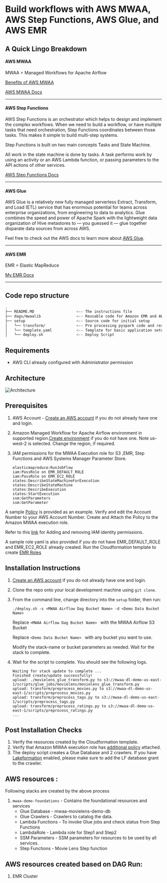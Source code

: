 # Build workflows with AWS MWAA, AWS Step Functions, AWS Glue, and AWS EMR

## A Quick Lingo Breakdown

#### AWS MWAA

MWAA = Managed Workflows for Apache Airflow

[Benefits of AWS MWAA](/MWAA_Benefits.md)

[AWS MWAA Docs](https://docs.aws.amazon.com/mwaa/latest/userguide/what-is-mwaa.html)

--- 

#### AWS Step Functions

AWS Step Functions is an orchestrator which helps to design and implement the complex workflows. When we need to build a workflow, or have multiple tasks that need orchestration, Step Functions coordinates between those tasks. This makes it simple to build multi-step systems.

Step Functions is built on two main concepts Tasks and State Machine.

All work in the state machine is done by tasks. A task performs work by using an activity or an AWS Lambda function, or passing parameters to the API actions of other services.

[AWS Step Functions Docs](https://aws.amazon.com/step-functions/?step-functions.sort-by=item.additionalFields.postDateTime&step-functions.sort-order=desc)

--- 

#### AWS Glue

AWS Glue is a relatively new fully managed serverless Extract, Transform, and Load (ETL) service that has enormous potential for teams across enterprise organizations, from engineering to data to analytics. Glue combines the speed and power of Apache Spark with the lightweight data organization of Hive metastores to — you guessed it — glue together disparate data sources from across AWS.

Feel free to check out the AWS docs to learn more about [AWS Glue](https://aws.amazon.com/glue/?whats-new-cards.sort-by=item.additionalFields.postDateTime&whats-new-cards.sort-order=desc).

--- 

#### AWS EMR

EMR = Elastic MapReduce

[My EMR Docs](https://github.com/AuFeld/Data_Engineering_Projects/tree/main/EMR)

--- 

## Code repo structure

```bash
.
├── README.MD                   <-- The instructions file
├── dags/mwaalib                <-- Reusable code for Amazon EMR and AWS Step Functions
├── setup                       <-- Source code for initial setup
│   └── transform/              <-- Pre processing pyspark code and resuable code.     
│   └── template.yaml           <-- Template for basic application setup
│   └── deploy.sh               <-- Deploy Script 

```

## Requirements

* AWS CLI already configured with Administrator permission

## Architecture

![Architecture](/images/architecture.png)

## Prerequisites

1.  AWS Account - [Create an AWS account](https://portal.aws.amazon.com/gp/aws/developer/registration/index.html) if you do not already have one and login.

2.  Amazon Managed Workflow for Apache Airflow environment in supported region.[Create environment](https://us-west-2.console.aws.amazon.com/mwaa/home?region=us-west-2#/create/environment) if you do not have one. Note us-west-2 is selected. Change the region, if required.

3.  IAM permissions for the MWAA Execution role for S3 ,EMR, Step Functions and AWS Systems Manager Parameter Store.

        elasticmapreduce:RunJobFlow
        iam:PassRole on EMR_DEFAULT_ROLE
        iam:PassRole on EMR_EC2_ROLE
        states:DescribeStateMachineForExecution
        states:DescribeStateMachine
        states:DescribeExecution
        states:StartExecution
        ssm:GetParameters
        ssm:GetParameter

 
 A sample [Policy](setup/additional_policy.json) is provided as an example. Verify and edit the Account Number to your AWS Account Number.
 Create and Attach the Policy to the Amazon MWAA execution role. 
 
 Refer to this [link](https://docs.aws.amazon.com/IAM/latest/UserGuide/access_policies_manage-attach-detach.html) for Adding and removing IAM identity permissions.
 
 A sample role yaml is also provided if you do not have EMR_DEFAULT_ROLE and EMR_EC2_ROLE already created. 
 Run the Cloudformation template to create [EMR Roles](setup/default-emr-roles.yaml)
 
 

## Installation Instructions

1. [Create an AWS account](https://portal.aws.amazon.com/gp/aws/developer/registration/index.html) if you do not already have one and login.

2. Clone the repo onto your local development machine using `git clone`.

3. From the command line, change directory into the ```setup``` folder, then run:
    ```
    ./deploy.sh -s <MWAA Airflow Dag Bucket Name> -d <Demo Data Bucket Name>

    ```
   
   Replace `<MWAA Airflow Dag Bucket Name> ` with the MWAA Airflow S3 Bucket
   
   Replace `<Demo Data Bucket Name> ` with any bucket you want to use.
   
   Modify the stack-name or bucket parameters as needed. Wait for the stack to complete.

4. Wait for the script to complete. You should see the following logs.
    ```
    Waiting for stack update to complete ...
    Finished create/update successfully!
    upload: ./movielens_glue_transform.py to s3://mwaa-dl-demo-us-east-1/scripts/glue_jobs/movielens/movielens_glue_transform.py
    upload: transform/preprocess_movies.py to s3://mwaa-dl-demo-us-east-1/scripts/preprocess_movies.py
    upload: transform/preprocess_tags.py to s3://mwaa-dl-demo-us-east-1/scripts/preprocess_tags.py
    upload: transform/preprocess_ratings.py to s3://mwaa-dl-demo-us-east-1/scripts/preprocess_ratings.py
    ...
    ```

## Post Installation Checks

1. Verify the resources created by the Cloudformation template.
2. Verify that Amazon MWAA execution role has [additional policy](setup/additional_policy.json) attached.
3. The deploy script creates a Glue Database and 2 crawlers. If you have [Lakeformation](https://aws.amazon.com/lake-formation/) enabled, please make sure to add the LF database grant to the crawler.

## AWS resources :

Following stacks are created by the above process
1. ```mwaa-demo-foundations``` - Contains the foundational resources and services 
    * Glue Database - mwaa-movielens-demo-db
    * Glue Crawlers  - Crawlers to catalog the data.
    * Lambda Functions - To invoke Glue jobs and check status from Step Functions  
    * LambdaRole - Lambda role for Step1 and Step2
    * SSM Parameters -  SSM parameters for resources to be used by all services.
    * Step Functions -  Movie Lens Step function
   


## AWS resources created based on DAG Run:
1. EMR Cluster



